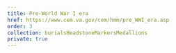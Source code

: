 ```yaml
---
title: Pre-World War I era
href: https://www.cem.va.gov/cem/hmm/pre_WWI_era.asp
order: 3
collection: burialsHeadstoneMarkersMedallions
private: true
---
```

